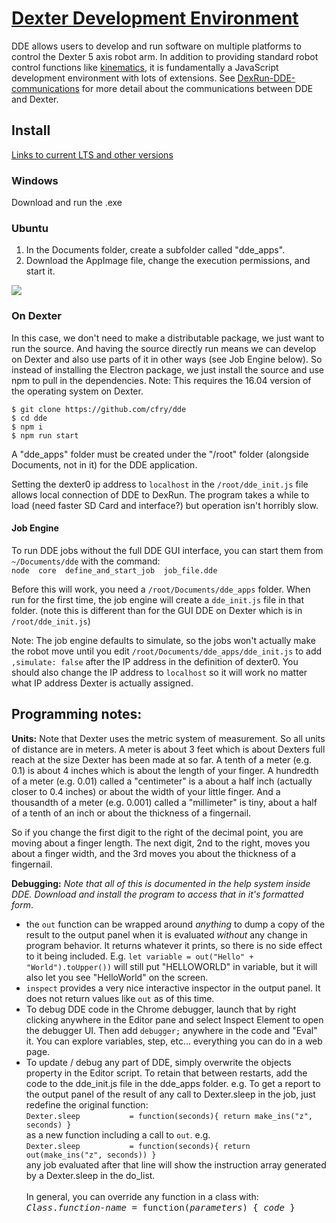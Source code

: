 # [Dexter Development Environment](https://github.com/HaddingtonDynamics/Dexter/blob/master/DDE/README.md)

DDE allows users to develop and run software on multiple platforms to control the Dexter 5 axis robot arm. In addition to providing standard robot control functions like [kinematics](Kinematics), it is fundamentally a JavaScript development environment with lots of extensions. See [DexRun-DDE-communications](DexRun-DDE-communications) for more detail about the communications between DDE and Dexter.

## Install
[Links to current LTS and other versions](https://github.com/HaddingtonDynamics/Dexter/blob/master/DDE/README.md)

### Windows
Download and run the .exe

### Ubuntu
1. In the Documents folder, create a subfolder called "dde_apps".
2. Download the AppImage file, change the execution permissions, and start it.
<img src="https://raw.githubusercontent.com/HaddingtonDynamics/Dexter/master/DDE/doc/installDDEUbuntu.png">

### On Dexter
In this case, we don't need to make a distributable package, we just want to run the source. And having the source directly run means we can develop on Dexter and also use parts of it in other ways (see Job Engine below). So instead of installing the Electron package, we just install the source and use npm to pull in the dependencies. Note: This requires the 16.04 version of the operating system on Dexter.
````
$ git clone https://github.com/cfry/dde
$ cd dde
$ npm i
$ npm run start
````
A "dde_apps" folder must be created under the "/root" folder (alongside Documents, not in it) for the DDE application.

Setting the dexter0 ip address to `localhost` in the `/root/dde_init.js` file allows local connection of DDE to DexRun. The program takes a while to load (need faster SD Card and interface?) but operation isn't horribly slow.

#### Job Engine

To run DDE jobs without the full DDE GUI interface, you can start them from `~/Documents/dde` with the command:<br>
`node  core  define_and_start_job  job_file.dde`

Before this will work, you need a `/root/Documents/dde_apps` folder. When run for the first time, the job engine will create a `dde_init.js` file in that folder. (note this is different than for the GUI DDE on Dexter which is in `/root/dde_init.js`)

Note: The job engine defaults to simulate, so the jobs won't actually make the robot move until you edit `/root/Documents/dde_apps/dde_init.js` to add `,simulate: false` after the IP address in the definition of dexter0. You should also change the IP address to `localhost` so it will work no matter what IP address Dexter is actually assigned.


## Programming notes:

**Units:** Note that Dexter uses the metric system of measurement. So all units of distance are in meters. A meter is about 3 feet which is about Dexters full reach at the size Dexter has been made at so far. A tenth of a meter (e.g. 0.1) is about 4 inches which is about the length of your finger. A hundredth of a meter (e.g. 0.01) called a "centimeter"  is a about a half inch (actually closer to 0.4 inches) or about the width of your little finger. And a thousandth of a meter (e.g. 0.001) called a "millimeter" is tiny, about a half of a tenth of an inch or about the thickness of a fingernail.

So if you change the first digit to the right of the decimal point, you are moving about a finger length. The next digit, 2nd to the right, moves you about a finger width, and the 3rd moves you about the thickness of a fingernail.

**Debugging:** _Note that all of this is documented in the  help system inside DDE. Download and install the program to access that in it's formatted form_.
- the `out` function can be wrapped around _anything_ to dump a copy of the result to the output panel when it is evaluated _without_ any change in program behavior. It returns whatever it prints, so there is no side effect to it being included. E.g. `let variable = out("Hello" + "World").toUpper())` will still put "HELLOWORLD" in variable, but it will also let you see "HelloWorld" on the screen.
- `inspect` provides a very nice interactive inspector in the output panel. It does not return values like `out` as of this time.
- To debug DDE code in the Chrome debugger, launch that by right clicking anywhere in the Editor pane and select Inspect Element to open the debugger UI. Then add `debugger;` anywhere in the code and "Eval" it. You can explore variables, step, etc... everything you can do in a web page.
- To update / debug any part of DDE, simply overwrite the objects property in the Editor script. To retain that between restarts, add the code to the dde_init.js file in the dde_apps folder. e.g. To get a report to the output panel of the result of any call to Dexter.sleep in the job, just redefine the original function:<BR>
`Dexter.sleep           = function(seconds){ return make_ins("z", seconds) }`<BR>
as a new function including a call to `out`. e.g. <BR>
`Dexter.sleep           = function(seconds){ return out(make_ins("z", seconds)) }`<br>
any job evaluated after that line will show the instruction array generated by a Dexter.sleep in the do_list. 
<br><br>In general, you can override any function in a class with: <BR>
<tt>_Class_._function-name_ = function(_parameters_) { _code_ } </tt>
